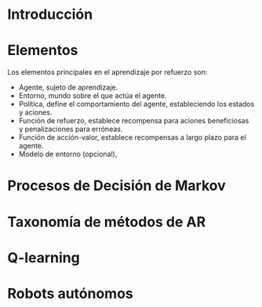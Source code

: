 # Introducción 
# Elementos
Los elementos principales en el aprendizaje por refuerzo son:
- Agente, sujeto de aprendizaje.
- Entorno, mundo sobre el que actúa el agente.
- Política, define el comportamiento del agente, estableciendo los estados y aciones.
- Función de refuerzo, establece recompensa para aciones beneficiosas y penalizaciones para erróneas.
- Función de acción-valor, establece recompensas a largo plazo para el agente.
- Modelo de entorno (opcional), 

# Procesos de Decisión de Markov
# Taxonomía de métodos de AR
# Q-learning
# Robots autónomos